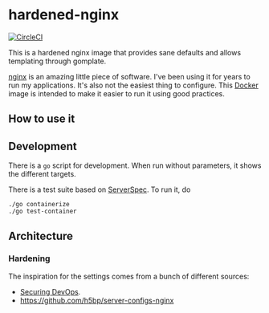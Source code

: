 # hardened-nginx

[![CircleCI](https://circleci.com/gh/sirech/hardened-nginx.svg?style=svg)](https://circleci.com/gh/sirech/hardened-nginx)

This is a hardened nginx image that provides sane defaults and allows templating through gomplate.

[nginx](https://www.nginx.com/) is an amazing little piece of software. I've been using it for years to run my applications. It's also not the easiest thing to configure. This [Docker](https://www.docker.com/) image is intended to make it easier to run it using good practices.

## How to use it

## Development

There is a `go` script for development. When run without parameters, it shows the different targets.

There is a test suite based on [ServerSpec](https://serverspec.org/). To run it, do

```
./go containerize
./go test-container
```

## Architecture

### Hardening

The inspiration for the settings comes from a bunch of different sources:

- [Securing DevOps](https://www.manning.com/books/securing-devops).
- https://github.com/h5bp/server-configs-nginx
